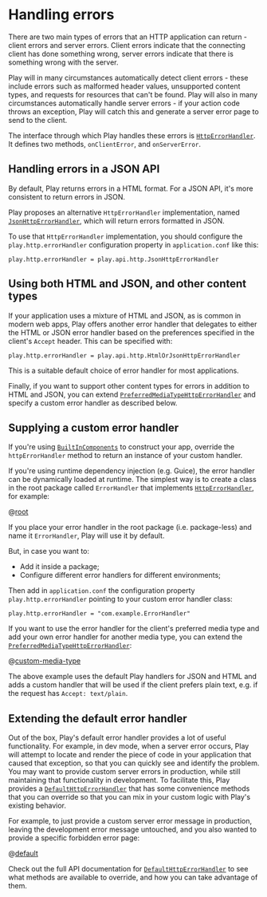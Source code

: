 <!--- Copyright (C) from 2022 The Play Framework Contributors <https://github.com/playframework>, 2011-2021 Lightbend Inc. <https://www.lightbend.com> -->

# Handling errors

There are two main types of errors that an HTTP application can return - client errors and server errors.  Client errors indicate that the connecting client has done something wrong, server errors indicate that there is something wrong with the server.

Play will in many circumstances automatically detect client errors - these include errors such as malformed header values, unsupported content types, and requests for resources that can't be found.  Play will also in many circumstances automatically handle server errors - if your action code throws an exception, Play will catch this and generate a server error page to send to the client.

The interface through which Play handles these errors is [`HttpErrorHandler`](api/scala/play/api/http/HttpErrorHandler.html).  It defines two methods, `onClientError`, and `onServerError`.

## Handling errors in a JSON API

By default, Play returns errors in a HTML format.
For a JSON API, it's more consistent to return errors in JSON.

Play proposes an alternative `HttpErrorHandler` implementation, named [`JsonHttpErrorHandler`](api/scala/play/api/http/JsonHttpErrorHandler.html), which will return errors formatted in JSON.

To use that `HttpErrorHandler` implementation, you should configure the `play.http.errorHandler` configuration property in `application.conf` like this:

    play.http.errorHandler = play.api.http.JsonHttpErrorHandler

## Using both HTML and JSON, and other content types

If your application uses a mixture of HTML and JSON, as is common in modern web apps, Play offers another error handler that delegates to either the HTML or JSON error handler based on the preferences specified in the client's `Accept` header. This can be specified with:

    play.http.errorHandler = play.api.http.HtmlOrJsonHttpErrorHandler

This is a suitable default choice of error handler for most applications.

Finally, if you want to support other content types for errors in addition to HTML and JSON, you can extend [`PreferredMediaTypeHttpErrorHandler`](api/scala/play/api/http/PreferredMediaTypeHttpErrorHandler.html) and specify a custom error handler as described below.

## Supplying a custom error handler

If you're using [`BuiltInComponents`](api/scala/play/api/BuiltInComponents.html) to construct your app, override the `httpErrorHandler` method to return an instance of your custom handler.

If you're using runtime dependency injection (e.g. Guice), the error handler can be dynamically loaded at runtime. The simplest way is to create a class in the root package called `ErrorHandler` that implements [`HttpErrorHandler`](api/scala/play/api/http/HttpErrorHandler.html), for example:

@[root](code/ScalaErrorHandling.scala)

If you place your error handler in the root package (i.e. package-less) and name it `ErrorHandler`, Play will use it by default.

But, in case you want to:

- Add it inside a package;
- Configure different error handlers for different environments;

Then add in `application.conf` the configuration property `play.http.errorHandler` pointing to your custom error handler class:

    play.http.errorHandler = "com.example.ErrorHandler"

If you want to use the error handler for the client's preferred media type and add your own error handler for another media type, you can extend the [`PreferredMediaTypeHttpErrorHandler`](api/scala/play/api/http/PreferredMediaTypeHttpErrorHandler.html):

@[custom-media-type](code/ScalaErrorHandling.scala)

The above example uses the default Play handlers for JSON and HTML and adds a custom handler that will be used if the client prefers plain text, e.g. if the request has `Accept: text/plain`.

## Extending the default error handler

Out of the box, Play's default error handler provides a lot of useful functionality.  For example, in dev mode, when a server error occurs, Play will attempt to locate and render the piece of code in your application that caused that exception, so that you can quickly see and identify the problem.  You may want to provide custom server errors in production, while still maintaining that functionality in development.  To facilitate this, Play provides a [`DefaultHttpErrorHandler`](api/scala/play/api/http/DefaultHttpErrorHandler.html) that has some convenience methods that you can override so that you can mix in your custom logic with Play's existing behavior.

For example, to just provide a custom server error message in production, leaving the development error message untouched, and you also wanted to provide a specific forbidden error page:

@[default](code/ScalaErrorHandling.scala)

Check out the full API documentation for [`DefaultHttpErrorHandler`](api/scala/play/api/http/DefaultHttpErrorHandler.html) to see what methods are available to override, and how you can take advantage of them.
